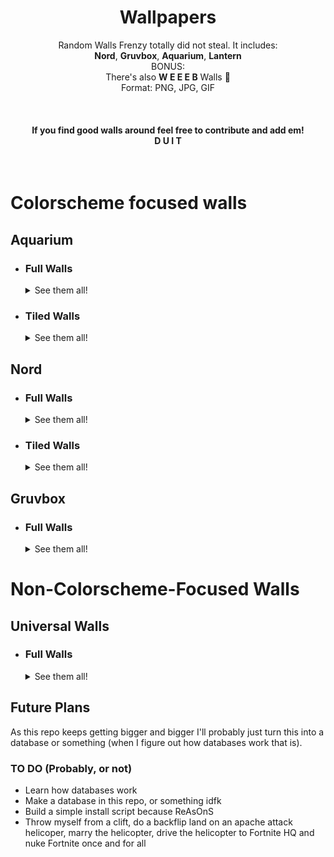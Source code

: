 <div align="center">
    <h1>Wallpapers</h1>
    <p>
        Random Walls Frenzy totally did not steal. It includes:<br />
        <b>Nord</b>, <b>Gruvbox</b>, <b>Aquarium</b>, <b>Lantern</b><br/> 
        BONUS:<br/>
        There's also <b>W E E E B</b> Walls 🎩<br/> 
        Format: PNG, JPG, GIF
    </p>
    <br/>
    <h4>
       If you find good walls around feel free to contribute and add em!</br>
       <b>D U I T</b>
    </h4>
</div>

<br/>

# Colorscheme focused walls

<h2>Aquarium</h2>

  * <div>
    <h3>Full Walls</h3>
    <details>
      <summary>See them all!</summary>
      
      <img src="https://github.com/FrenzyExists/wallpapers/blob/main/Aquarium/chess_A_alt.png" alt="chess_alt_A" align="center" width="600px"/>
      <br></br>
            
      <img src="https://github.com/FrenzyExists/wallpapers/blob/main/Aquarium/chess_alt.png" alt="chess_alt" align="center" width="600px"/> 
      <br></br>    
  
      <img src="https://github.com/FrenzyExists/wallpapers/blob/main/Aquarium/dragon_DND_alt.png" alt="DND Dragon Bard reference alt" align="center" width="600px"/>
      <br></br>

      <img src="https://github.com/FrenzyExists/wallpapers/blob/main/Aquarium/gen_1_starters_full_alt.png" alt="Pokemon Gen 1 Alt" align="center" width="600px"/>
      <br></br>
      
      <img src="https://github.com/FrenzyExists/wallpapers/blob/main/Aquarium/gen_1_starters_full.png" alt="Pokemon Gen 1" align="center" width="600px"/>
      <br></br>
      
      <img src="https://github.com/FrenzyExists/wallpapers/blob/main/Aquarium/mega-charizard-rainbow-II.png" alt="Mega Charizard" align="center" width="600px"/>
      <br></br>

      <img src="https://github.com/FrenzyExists/wallpapers/blob/main/Aquarium/electric-pkm-quarium_II.png" alt="Electric Pokemon" align="center" width="600px"/>
      <br></br>
      
  </details>
  </div>
  
  * <div>
    <h3>Tiled Walls</h3>
    <details>
      <summary>See them all!</summary>
      
      <img src="https://github.com/FrenzyExists/wallpapers/blob/main/Aquarium/pattern.png" alt="Tile 1" align="center" width="100px"/>
      <br></br>
      
      <img src="https://github.com/FrenzyExists/wallpapers/blob/main/Aquarium/pikaWall.png" alt="Tile 2" align="center" width="100px"/>
      <br></br>
      
      <img src="https://github.com/FrenzyExists/wallpapers/blob/main/Aquarium/pixel_pattern.png" alt="Tile 3" align="center" width="100px"/>
      <br></br>

      <img src="https://github.com/FrenzyExists/wallpapers/blob/main/Aquarium/pattern1-aquarium-2.png" alt="Tile 4" align="center" width="100px"/>
      <br></br>

      <img src="https://github.com/FrenzyExists/wallpapers/blob/main/Aquarium/pattern1-aquarium.png" alt="Tile 4" align="center" width="100px"/>
      <br></br>
      
    </details>
    </div>

<h2>Nord</h2>

  * <div>
    <h3>Full Walls</h3>
    <details>
      <summary>See them all!</summary>
      
      <img src="https://github.com/FrenzyExists/wallpapers/blob/main/Nord/nord-1.png" alt="Future Nord 1" align="center" width="600px"/>
      <br></br>
            
      <img src="https://github.com/FrenzyExists/wallpapers/blob/main/Nord/nord-3.png" alt="Future Nord 2" align="center" width="600px"/>
      <br></br>    
  
      <img src="https://github.com/FrenzyExists/wallpapers/blob/main/Nord/nord-aquarium.png" alt="Nord Fishy Fishy" align="center" width="600px"/>
      <br></br>

      <img src="https://github.com/FrenzyExists/wallpapers/blob/main/Nord/nord-color-blast.png" alt="Nord Color Blast" align="center" width="600px"/>
      <br></br>
      
      <img src="https://github.com/FrenzyExists/wallpapers/blob/main/Nord/nord-japan.png" alt="Nord Japan" align="center" width="600px"/>
      <br></br>
      
      <img src="https://github.com/FrenzyExists/wallpapers/blob/main/Nord/nord.png" alt="Nord Rocket" align="center" width="600px"/>
      <br></br>
      
      <img src="https://github.com/FrenzyExists/wallpapers/blob/main/Nord/nord-nord.png" alt="Nord Icon" align="center" width="600px"/>
      <br></br>
      
      <img src="https://github.com/FrenzyExists/wallpapers/blob/main/Nord/nord-noice.jpg" alt="Nord Forest" align="center" width="600px"/>
      <br></br>
      
      <img src="https://github.com/FrenzyExists/wallpapers/blob/main/Nord/nord-qsave-1.png" alt="Nord Pattern Thing" align="center" width="600px"/>
      <br></br>
      
      <img src="https://github.com/FrenzyExists/wallpapers/blob/main/Nord/nord-qsave-2.png" alt="Nord Pattern Thing 2" align="center" width="600px"/>
      <br></br>
      
      <img src="https://github.com/FrenzyExists/wallpapers/blob/main/Nord/nord-mib.jpg" alt="Nord MIB Girl" align="center" width="600px"/>
      <br></br>
      
      <img src="https://github.com/FrenzyExists/wallpapers/blob/main/Nord/nord-evil.jpg" alt="Nord Evil" align="center" width="600px"/>
      <br></br>
      
      <img src="https://github.com/FrenzyExists/wallpapers/blob/main/Nord/star.png" alt="Nord Star 1" align="center" width="600px"/>
      <br></br>
      
      <img src="https://github.com/FrenzyExists/wallpapers/blob/main/Nord/star2.png" alt="Nord Star 2" align="center" width="600px"/>
      <br></br>
      
  </details>
  </div>
  
  * <div>
    <h3>Tiled Walls</h3>
    <details>
      <summary>See them all!</summary>
      
      <img src="https://github.com/FrenzyExists/wallpapers/blob/main/Nord/pattern1-nord.png" alt="Tile 1" align="center" width="100px"/>
      <br></br>
      
      <img src="https://github.com/FrenzyExists/wallpapers/blob/main/Nord/pattern1-nord-2.png" alt="Tile 2" align="center" width="100px"/>
      <br></br>
      
    </details>
    </div>



<h2>Gruvbox</h2>

  * <div>
    <h3>Full Walls</h3>
    <details>
      <summary>See them all!</summary>
      
      <img src="https://github.com/FrenzyExists/wallpapers/blob/main/Gruv/grub-coffee.png" alt="Gruv Coffee" align="center" width="600px"/>
      <br></br>
            
      <img src="https://github.com/FrenzyExists/wallpapers/blob/main/Gruv/gruv-4.jpg" alt="Gruv Forest" align="center" width="600px"/> 
      <br></br>    
  
      <img src="https://github.com/FrenzyExists/wallpapers/blob/main/Gruv/gruv-temple.png" alt="Gruv Temple" align="center" width="600px"/>
      <br></br>

      <img src="https://github.com/FrenzyExists/wallpapers/blob/main/Gruv/gruv-simplistic-ngo.png" alt="Gruv Simple" align="center" width="600px"/>
      <br></br>
      
      <img src="https://github.com/FrenzyExists/wallpapers/blob/main/Gruv/gruvbox_pixel.png" alt="gruv Pixelart" align="center" width="600px"/>
      <br></br>
      
  </details>
  </div>




# Non-Colorscheme-Focused Walls

<h2>Universal Walls</h2>

  * <div>
    <h3>Full Walls</h3>
    <details>
      <summary>See them all!</summary>
      
      <img src="https://github.com/FrenzyExists/wallpapers/blob/main/Universal/plant.png" alt="universal 1" align="center" width="600px"/>
      <br></br>
            
      <img src="https://github.com/FrenzyExists/wallpapers/blob/main/Universal/nice.png" alt="universal 2" align="center" width="600px"/>
      <br></br>    
  
      <img src="https://github.com/FrenzyExists/wallpapers/blob/main/Universal/archlabs.jpg" alt="Unversal 3" align="center" width="600px"/>
      <br></br>

      <img src="https://github.com/FrenzyExists/wallpapers/blob/main/Universal/space_color.jpeg" alt="Universal 4" align="center" width="600px"/>
      <br></br>
      
      
  </details>
  </div>

## Future Plans

As this repo keeps getting bigger and bigger I'll probably just turn this into a database or something (when I figure out how databases work that is).

### TO DO (Probably, or not)
- Learn how databases work
- Make a database in this repo, or something idfk
- Build a simple install script because ReAsOnS
- Throw myself from a clift, do a backflip land on an apache attack helicoper, marry the helicopter, drive the helicopter to Fortnite HQ and nuke Fortnite once and for all
